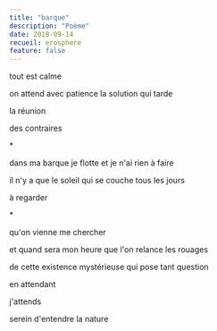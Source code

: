 ```yaml
---
title: "barque"
description: "Poème"
date: 2018-09-14
recueil: erosphere
feature: false
---
```


tout est calme

on attend avec patience
la solution qui tarde

la réunion

des contraires

\*

dans ma barque je flotte
et je n'ai rien à faire

il n'y a que le soleil qui se couche tous les jours

à regarder

\*

qu'on vienne me chercher

et quand sera mon heure
que l'on relance les rouages

de cette existence mystérieuse
qui pose tant question

en attendant

j'attends

serein d'entendre la nature
